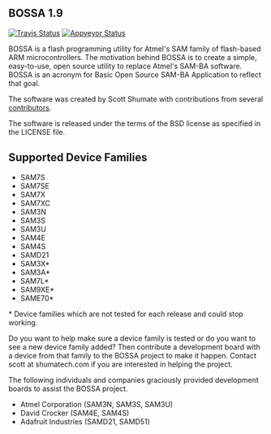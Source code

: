 BOSSA 1.9
---------

[![Travis Status](https://travis-ci.org/kiibohd/BOSSA.svg?branch=master)](https://travis-ci.org/kiibohd/BOSSA) [![Appveyor Status](https://ci.appveyor.com/api/projects/status/fwbiiefsowxx071n?svg=true)](https://ci.appveyor.com/project/kiibohd/bossa)

BOSSA is a flash programming utility for Atmel's SAM family of flash-based ARM microcontrollers.
The motivation behind BOSSA is to create a simple, easy-to-use, open source utility to replace Atmel's SAM-BA software.
BOSSA is an acronym for Basic Open Source SAM-BA Application to reflect that goal.

The software was created by Scott Shumate with contributions from several
[contributors](../../graphs/contributors).

The software is released under the terms of the BSD license as specified in the LICENSE file.

Supported Device Families
-------------------------
 * SAM7S
 * SAM7SE
 * SAM7X
 * SAM7XC
 * SAM3N
 * SAM3S
 * SAM3U
 * SAM4E
 * SAM4S
 * SAMD21
 * SAM3X\*
 * SAM3A\*
 * SAM7L\*
 * SAM9XE\*
 * SAME70\*

\* Device families which are not tested for each release and could stop working.

Do you want to help make sure a device family is tested or do you want to see a new device family added?  Then contribute a development board with a device from that family to the BOSSA project to make it happen.  Contact scott at shumatech.com if you are interested in helping the project.

The following individuals and companies graciously provided development boards to assist the BOSSA project.
 * Atmel Corporation (SAM3N, SAM3S, SAM3U)
 * David Crocker (SAM4E, SAM4S)
 * Adafruit Industries (SAMD21, SAMD51)
